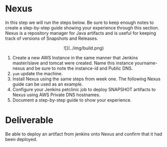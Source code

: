 # Nexus

In this step we will run the steps below. Be sure to keep enough notes to create
a step-by-step guide showing your experience through this section. Nexus is a
repository manager for Java artifacts and is useful for keeping track of
versions of Snapshots and Releases.


<center>
  ![](../img/build.png)  
</center>

1. Create a new AWS Instance in the same manner that Jenkins master/slave and tomcat were created. Name this instance yourname-nexus and be sure to note the instance-id and Public DNS.
2. `yum` update the machine.
3. Install Nexus using the same steps from week one. The following Nexus guide can be used as an example.
4. Configure your Jenkins petclinic job to deploy SNAPSHOT artifacts to Nexus using AWS Private DNS hostnames.
5. Document a step-by-step guide to show your experience.

# Deliverable

Be able to deploy an artifact from jenkins onto Nexus and confirm that it had
been deployed.
